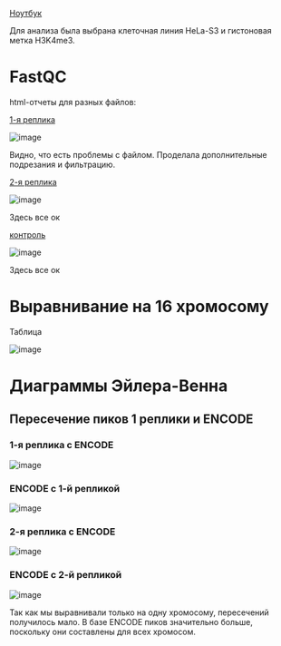 [Ноутбук](https://colab.research.google.com/drive/1BeVk0fojig-_uFdH35t5yOSbI2vs4X7D?usp=sharing)

Для анализа была выбрана клеточная линия HeLa-S3 и гистоновая метка H3K4me3.

# FastQC
html-отчеты для разных файлов:

[1-я реплика](https://github.com/amgfrthsp/hse_hw2_chip/blob/main/data/ENCFF001FLG_fastqc.html)

![image](https://raw.githubusercontent.com/amgfrthsp/hse_hw2_chip/main/data/1.png)

Видно, что есть проблемы с файлом. Проделала дополнительные подрезания и фильтрацию. 

[2-я реплика](https://github.com/amgfrthsp/hse_hw2_chip/blob/main/data/ENCFF000BDA_fastqc.html)

![image](https://raw.githubusercontent.com/amgfrthsp/hse_hw2_chip/main/data/2.png)

Здесь все ок

[контроль](https://github.com/amgfrthsp/hse_hw2_chip/blob/main/data/ENCFF001HNS_fastqc.html)

![image](https://raw.githubusercontent.com/amgfrthsp/hse_hw2_chip/main/data/3.png)

Здесь все ок

# Выравнивание на 16 хромосому

Таблица

![image](https://raw.githubusercontent.com/amgfrthsp/hse_hw2_chip/main/data/table.png)

# Диаграммы Эйлера-Венна
## Пересечение пиков 1 реплики и ENCODE
### 1-я реплика с ENCODE

![image](https://raw.githubusercontent.com/amgfrthsp/hse_hw2_chip/main/data/Intervene_venn-1.png)

### ENCODE с 1-й репликой

![image](https://raw.githubusercontent.com/amgfrthsp/hse_hw2_chip/main/data/Intervene_venn%20(1)-1.png)

### 2-я реплика с ENCODE

![image](https://raw.githubusercontent.com/amgfrthsp/hse_hw2_chip/main/data/Intervene_venn%20(2)-1.png)

### ENCODE с 2-й репликой

![image](https://raw.githubusercontent.com/amgfrthsp/hse_hw2_chip/main/data/Intervene_venn%20(3)-1.png)


Так как мы выравнивали только на одну хромосому, пересечений получилось мало. 
В базе ENCODE пиков значительно больше, поскольку они составлены для всех хромосом.

